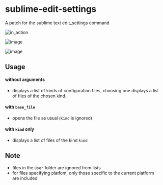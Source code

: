 # sublime-edit-settings

A patch for the sublime text edit_settings command

![in_action](https://user-images.githubusercontent.com/33235928/67150807-86bfc900-f2bc-11e9-96a3-5de3b0ed15b8.gif)

![image](https://user-images.githubusercontent.com/33235928/67150882-c89d3f00-f2bd-11e9-8853-4a7df0b8cc5a.png)

![image](https://user-images.githubusercontent.com/33235928/67150861-7825e180-f2bd-11e9-81f8-81f32e46631b.png)

## Usage

#### without arguments
- displays a list of kinds of configuration files,
choosing one displays a list of files of the chosen kind.

#### with `base_file`
- opens the file as usual (`kind` is ignored)

#### with `kind` only
- displays a list of files of the kind `kind`

## Note
- files in the `User` folder are ignored from lists
- for files specifying platfom, only those specific to the current platform are included
